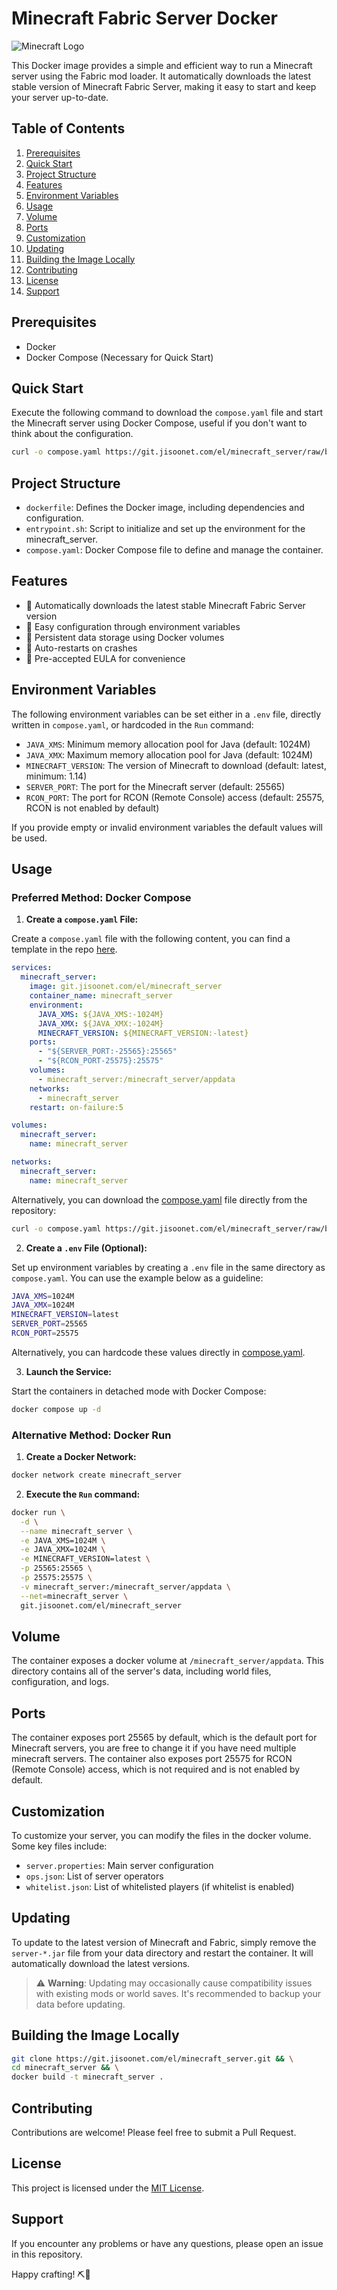 # Minecraft Fabric Server Docker

![Minecraft Logo](minecraft_server.png)

This Docker image provides a simple and efficient way to run a Minecraft server using the Fabric mod loader. It automatically downloads the latest stable version of Minecraft Fabric Server, making it easy to start and keep your server up-to-date.

## Table of Contents

1. [Prerequisites](#prerequisites)
2. [Quick Start](#quick-start)
3. [Project Structure](#project-structure)
4. [Features](#features)
5. [Environment Variables](#environment-variables)
6. [Usage](#usage)
7. [Volume](#volume)
8. [Ports](#ports)
9. [Customization](#customization)
10. [Updating](#updating)
11. [Building the Image Locally](#building-the-image-locally)
12. [Contributing](#contributing)
13. [License](#license)
14. [Support](#support)

## Prerequisites

- Docker
- Docker Compose (Necessary for Quick Start)

## Quick Start

Execute the following command to download the `compose.yaml` file and start the Minecraft server using Docker Compose, useful if you don't want to think about the configuration.

```bash
curl -o compose.yaml https://git.jisoonet.com/el/minecraft_server/raw/branch/main/compose.yaml && docker compose up -d
```

## Project Structure

- `dockerfile`: Defines the Docker image, including dependencies and configuration.
- `entrypoint.sh`: Script to initialize and set up the environment for the minecraft_server.
- `compose.yaml`: Docker Compose file to define and manage the container.

## Features

- 🚀 Automatically downloads the latest stable Minecraft Fabric Server version
- 🔧 Easy configuration through environment variables
- 💾 Persistent data storage using Docker volumes
- 🔄 Auto-restarts on crashes
- 📜 Pre-accepted EULA for convenience

## Environment Variables

The following environment variables can be set either in a `.env` file, directly written in `compose.yaml`, or hardcoded in the `Run` command:

- `JAVA_XMS`: Minimum memory allocation pool for Java (default: 1024M)
- `JAVA_XMX`: Maximum memory allocation pool for Java (default: 1024M)
- `MINECRAFT_VERSION`: The version of Minecraft to download (default: latest, minimum: 1.14)
- `SERVER_PORT`: The port for the Minecraft server (default: 25565)
- `RCON_PORT`: The port for RCON (Remote Console) access (default: 25575, RCON is not enabled by default)

If you provide empty or invalid environment variables the default values will be used.

## Usage

### Preferred Method: Docker Compose

1. **Create a `compose.yaml` File:**

Create a `compose.yaml` file with the following content, you can find a template in the repo [here](compose.yaml).

```yaml
services:
  minecraft_server:
    image: git.jisoonet.com/el/minecraft_server
    container_name: minecraft_server
    environment:
      JAVA_XMS: ${JAVA_XMS:-1024M}
      JAVA_XMX: ${JAVA_XMX:-1024M}
      MINECRAFT_VERSION: ${MINECRAFT_VERSION:-latest}
    ports:
      - "${SERVER_PORT:-25565}:25565"
      - "${RCON_PORT-25575}:25575"
    volumes:
      - minecraft_server:/minecraft_server/appdata
    networks:
      - minecraft_server
    restart: on-failure:5

volumes:
  minecraft_server:
    name: minecraft_server

networks:
  minecraft_server:
    name: minecraft_server
```

Alternatively, you can download the [compose.yaml](compose.yaml) file directly from the repository:

```bash
curl -o compose.yaml https://git.jisoonet.com/el/minecraft_server/raw/branch/main/compose.yaml
```

2. **Create a `.env` File (Optional):**

Set up environment variables by creating a `.env` file in the same directory as `compose.yaml`. You can use the example below as a guideline:

```bash
JAVA_XMS=1024M
JAVA_XMX=1024M
MINECRAFT_VERSION=latest
SERVER_PORT=25565
RCON_PORT=25575
```

Alternatively, you can hardcode these values directly in [compose.yaml](compose.yaml).

3. **Launch the Service:**

Start the containers in detached mode with Docker Compose:

```bash
docker compose up -d
```

### Alternative Method: Docker Run

1. **Create a Docker Network:**

```bash
docker network create minecraft_server
```

2. **Execute the `Run` command:**

```bash
docker run \
  -d \
  --name minecraft_server \
  -e JAVA_XMS=1024M \
  -e JAVA_XMX=1024M \
  -e MINECRAFT_VERSION=latest \
  -p 25565:25565 \
  -p 25575:25575 \
  -v minecraft_server:/minecraft_server/appdata \
  --net=minecraft_server \
  git.jisoonet.com/el/minecraft_server
```

## Volume

The container exposes a docker volume at `/minecraft_server/appdata`. This directory contains all of the server's data, including world files, configuration, and logs.

## Ports

The container exposes port 25565 by default, which is the default port for Minecraft servers, you are free to change it if you have need multiple minecraft servers.
The container also exposes port 25575 for RCON (Remote Console) access, which is not required and is not enabled by default.

## Customization

To customize your server, you can modify the files in the docker volume. Some key files include:

- `server.properties`: Main server configuration
- `ops.json`: List of server operators
- `whitelist.json`: List of whitelisted players (if whitelist is enabled)

## Updating

To update to the latest version of Minecraft and Fabric, simply remove the `server-*.jar` file from your data directory and restart the container. It will automatically download the latest versions.

> ⚠️ **Warning**: Updating may occasionally cause compatibility issues with existing mods or world saves. It's recommended to backup your data before updating.

## Building the Image Locally

```bash
git clone https://git.jisoonet.com/el/minecraft_server.git && \
cd minecraft_server && \
docker build -t minecraft_server .
```

## Contributing

Contributions are welcome! Please feel free to submit a Pull Request.

## License

This project is licensed under the [MIT License](LICENSE).

## Support

If you encounter any problems or have any questions, please open an issue in this repository.

Happy crafting! ⛏️🌳
